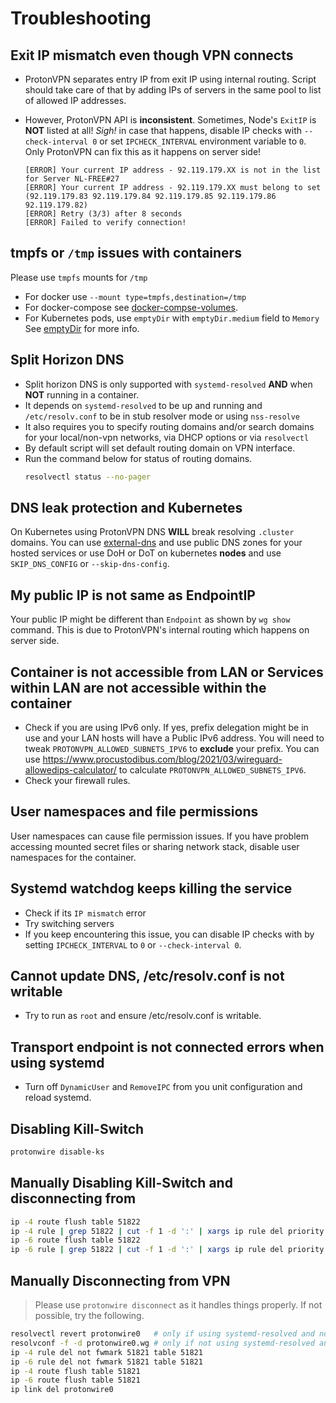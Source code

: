 # Troubleshooting

## Exit IP mismatch even though VPN connects

- ProtonVPN separates entry IP from exit IP using internal routing.
Script should take care of that by adding IPs of servers in the same pool to list of allowed IP addresses.

- However, ProtonVPN API is **inconsistent**. Sometimes, Node's `ExitIP` is **NOT** listed at all! _Sigh!_ in case that happens, disable IP checks with `--check-interval 0` or set `IPCHECK_INTERVAL` environment variable to `0`. Only ProtonVPN can fix this as it happens on server side!

    ```log
    [ERROR] Your current IP address - 92.119.179.XX is not in the list for Server NL-FREE#27
    [ERROR] Your current IP address - 92.119.179.XX must belong to set (92.119.179.83 92.119.179.84 92.119.179.85 92.119.179.86 92.119.179.82)
    [ERROR] Retry (3/3) after 8 seconds
    [ERROR] Failed to verify connection!
    ```

## tmpfs or `/tmp` issues with containers

Please use `tmpfs` mounts for `/tmp`

- For docker use `--mount type=tmpfs,destination=/tmp`
- For docker-compose see [docker-compse-volumes][].
- For Kubernetes pods, use `emptyDir` with `emptyDir.medium` field to `Memory` See [emptyDir][] for more info.

## Split Horizon DNS

- Split horizon DNS is only supported with `systemd-resolved` **AND** when **NOT** running in a container.
- It depends on `systemd-resolved` to be up and running and `/etc/resolv.conf` to be in stub resolver mode or using `nss-resolve`
- It also requires you to specify routing domains and/or search domains for your local/non-vpn networks, via DHCP options or via `resolvectl`
- By default script will set default routing domain on VPN interface.
- Run the command below for status of routing domains.
    ```bash
    resolvectl status --no-pager
    ```

## DNS leak protection and Kubernetes

On Kubernetes using ProtonVPN DNS **WILL** break resolving `.cluster` domains. You can use [external-dns](https://github.com/kubernetes-sigs/external-dns) and use public DNS zones for your hosted services or use DoH or DoT on kubernetes **nodes** and use `SKIP_DNS_CONFIG` or `--skip-dns-config`.

## My public IP is not same as EndpointIP

Your public IP might be different than `Endpoint` as shown by `wg show` command. This is due to ProtonVPN's internal routing which happens on server side.

## Container is not accessible from LAN or Services within LAN are not accessible within the container

- Check if you are using IPv6 only. If yes, prefix delegation might be in use and your LAN hosts will have a Public IPv6 address. You will need to tweak `PROTONVPN_ALLOWED_SUBNETS_IPV6` to **exclude** your prefix. You can use https://www.procustodibus.com/blog/2021/03/wireguard-allowedips-calculator/
to calculate `PROTONVPN_ALLOWED_SUBNETS_IPV6`.
- Check your firewall rules.

## User namespaces and file permissions

User namespaces can cause file permission issues. If you have problem accessing mounted secret files or sharing network stack, disable user namespaces for the container.

## Systemd watchdog keeps killing the service

- Check if its `IP mismatch` error
- Try switching servers
- If you keep encountering this issue, you can disable IP checks with by setting `IPCHECK_INTERVAL` to `0` or `--check-interval 0`.

## Cannot update DNS, /etc/resolv.conf is not writable

- Try to run as `root` and ensure /etc/resolv.conf is writable.

## Transport endpoint is not connected errors when using systemd

- Turn off `DynamicUser` and `RemoveIPC` from you unit configuration and reload systemd.

## Disabling Kill-Switch

```bash
protonwire disable-ks
```

## Manually Disabling Kill-Switch and disconnecting from

```bash
ip -4 route flush table 51822
ip -4 rule | grep 51822 | cut -f 1 -d ':' | xargs ip rule del priority
ip -6 route flush table 51822
ip -6 rule | grep 51822 | cut -f 1 -d ':' | xargs ip rule del priority
```

## Manually Disconnecting from VPN

> Please use `protonwire disconnect`
as it handles things properly. If not possible, try the following.

```bash
resolvectl revert protonwire0   # only if using systemd-resolved and not in container
resolvconf -f -d protonwire0.wg # only if not using systemd-resolved and in container
ip -4 rule del not fwmark 51821 table 51821
ip -6 rule del not fwmark 51821 table 51821
ip -4 route flush table 51821
ip -6 route flush table 51821
ip link del protonwire0
```

[emptyDir]: https://kubernetes.io/docs/concepts/storage/volumes/#emptydir
[docker-compse-volumes]: https://docs.docker.com/compose/compose-file/compose-file-v3/#long-syntax-3
